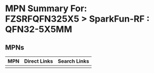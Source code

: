 



# MPN Summary For: FZSRFQFN325X5 > SparkFun-RF : QFN32-5X5MM

## MPNs
  

|MPN|Direct Links|Search Links|
| :--- | :--- | :--- |
||||
